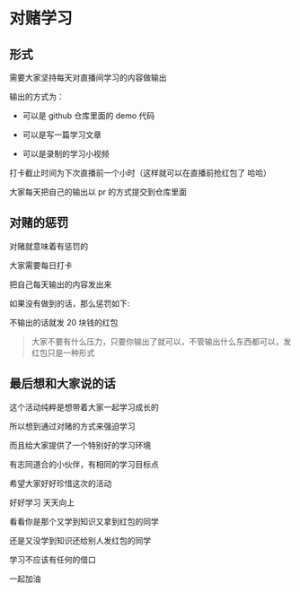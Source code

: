 # 对赌学习

## 形式

需要大家坚持每天对直播间学习的内容做输出

输出的方式为：

- 可以是 github 仓库里面的 demo 代码

- 可以是写一篇学习文章

- 可以是录制的学习小视频

打卡截止时间为下次直播前一个小时（这样就可以在直播前抢红包了 哈哈）

大家每天把自己的输出以 pr 的方式提交到仓库里面

## 对赌的惩罚

对赌就意味着有惩罚的

大家需要每日打卡

把自己每天输出的内容发出来

如果没有做到的话，那么惩罚如下:

不输出的话就发 20 块钱的红包
> 大家不要有什么压力，只要你输出了就可以，不管输出什么东西都可以，发红包只是一种形式

## 最后想和大家说的话

这个活动纯粹是想带着大家一起学习成长的

所以想到通过对赌的方式来强迫学习

而且给大家提供了一个特别好的学习环境

有志同道合的小伙伴，有相同的学习目标点

希望大家好好珍惜这次的活动

好好学习 天天向上

看看你是那个又学到知识又拿到红包的同学

还是又没学到知识还给别人发红包的同学

学习不应该有任何的借口

一起加油

